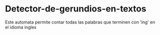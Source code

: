# Detector-de-gerundios-en-textos
Este automata permite contar todas las palabras que terminen con 'ing' en el idioma ingles
